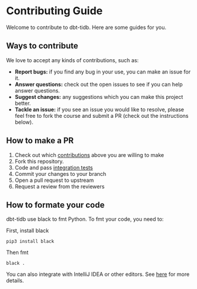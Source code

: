 # Contributing Guide

Welcome to contribute to dbt-tidb. Here are some guides for you.

## Ways to contribute

We love to accept any kinds of contributions, such as: 

- **Report bugs:** if you find any bug in your use, you can make an issue for it.
- **Answer questions:** check out the open issues to see if you can help answer questions.
- **Suggest changes:** any suggestions which you can make this project better.
- **Tackle an issue:** if you see an issue you would like to resolve, please feel free to fork the course and submit 
    a PR (check out the instructions below).

## How to make a PR

1. Check out which [contributions](#ways-to-contribute) above you are willing to make
2. Fork this repository.
3. Code and pass [integration tests](test/README.md)
4. Commit your changes to your branch
5. Open a pull request to upstream
6. Request a review from the reviewers

## How to formate your code

dbt-tidb use black to fmt Python. To fmt your code, you need to:

First, install black
```
pip3 install black
```
Then fmt
```
black .
```

You can also integrate with IntelliJ IDEA or other editors. See [here](https://black.readthedocs.io/en/stable/integrations/editors.html) for more details.


